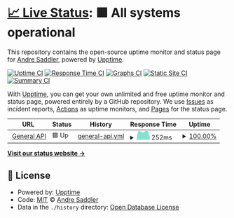 # [📈 Live Status](https://Rehkloos.github.io/api-status): <!--live status--> **🟩 All systems operational**

This repository contains the open-source uptime monitor and status page for [Andre Saddler](rehkloos.com), powered by [Upptime](https://github.com/upptime/upptime).

[![Uptime CI](https://github.com/Rehkloos/api-status/workflows/Uptime%20CI/badge.svg)](https://github.com/Rehkloos/api-status/actions?query=workflow%3A%22Uptime+CI%22)
[![Response Time CI](https://github.com/Rehkloos/api-status/workflows/Response%20Time%20CI/badge.svg)](https://github.com/Rehkloos/api-status/actions?query=workflow%3A%22Response+Time+CI%22)
[![Graphs CI](https://github.com/Rehkloos/api-status/workflows/Graphs%20CI/badge.svg)](https://github.com/Rehkloos/api-status/actions?query=workflow%3A%22Graphs+CI%22)
[![Static Site CI](https://github.com/Rehkloos/api-status/workflows/Static%20Site%20CI/badge.svg)](https://github.com/Rehkloos/api-status/actions?query=workflow%3A%22Static+Site+CI%22)
[![Summary CI](https://github.com/Rehkloos/api-status/workflows/Summary%20CI/badge.svg)](https://github.com/Rehkloos/api-status/actions?query=workflow%3A%22Summary+CI%22)

With [Upptime](https://upptime.js.org), you can get your own unlimited and free uptime monitor and status page, powered entirely by a GitHub repository. We use [Issues](https://github.com/Rehkloos/api-status/issues) as incident reports, [Actions](https://github.com/Rehkloos/api-status/actions) as uptime monitors, and [Pages](https://Rehkloos.github.io/api-status) for the status page.

<!--start: status pages-->
<!-- This summary is generated by Upptime (https://github.com/upptime/upptime) -->
<!-- Do not edit this manually, your changes will be overwritten -->
<!-- prettier-ignore -->
| URL | Status | History | Response Time | Uptime |
| --- | ------ | ------- | ------------- | ------ |
| <img alt="" src="https://favicons.githubusercontent.com/api.axsddlr.xyz" height="13"> [General API](https://api.axsddlr.xyz/) | 🟩 Up | [general-api.yml](https://github.com/axsddlr/api-status/commits/HEAD/history/general-api.yml) | <details><summary><img alt="Response time graph" src="./graphs/general-api/response-time-week.png" height="20"> 252ms</summary><br><a href="https://status.axsddlr.xyz/history/general-api"><img alt="Response time 284" src="https://img.shields.io/endpoint?url=https%3A%2F%2Fraw.githubusercontent.com%2Faxsddlr%2Fapi-status%2FHEAD%2Fapi%2Fgeneral-api%2Fresponse-time.json"></a><br><a href="https://status.axsddlr.xyz/history/general-api"><img alt="24-hour response time 110" src="https://img.shields.io/endpoint?url=https%3A%2F%2Fraw.githubusercontent.com%2Faxsddlr%2Fapi-status%2FHEAD%2Fapi%2Fgeneral-api%2Fresponse-time-day.json"></a><br><a href="https://status.axsddlr.xyz/history/general-api"><img alt="7-day response time 252" src="https://img.shields.io/endpoint?url=https%3A%2F%2Fraw.githubusercontent.com%2Faxsddlr%2Fapi-status%2FHEAD%2Fapi%2Fgeneral-api%2Fresponse-time-week.json"></a><br><a href="https://status.axsddlr.xyz/history/general-api"><img alt="30-day response time 221" src="https://img.shields.io/endpoint?url=https%3A%2F%2Fraw.githubusercontent.com%2Faxsddlr%2Fapi-status%2FHEAD%2Fapi%2Fgeneral-api%2Fresponse-time-month.json"></a><br><a href="https://status.axsddlr.xyz/history/general-api"><img alt="1-year response time 284" src="https://img.shields.io/endpoint?url=https%3A%2F%2Fraw.githubusercontent.com%2Faxsddlr%2Fapi-status%2FHEAD%2Fapi%2Fgeneral-api%2Fresponse-time-year.json"></a></details> | <details><summary><a href="https://status.axsddlr.xyz/history/general-api">100.00%</a></summary><a href="https://status.axsddlr.xyz/history/general-api"><img alt="All-time uptime 99.12%" src="https://img.shields.io/endpoint?url=https%3A%2F%2Fraw.githubusercontent.com%2Faxsddlr%2Fapi-status%2FHEAD%2Fapi%2Fgeneral-api%2Fuptime.json"></a><br><a href="https://status.axsddlr.xyz/history/general-api"><img alt="24-hour uptime 100.00%" src="https://img.shields.io/endpoint?url=https%3A%2F%2Fraw.githubusercontent.com%2Faxsddlr%2Fapi-status%2FHEAD%2Fapi%2Fgeneral-api%2Fuptime-day.json"></a><br><a href="https://status.axsddlr.xyz/history/general-api"><img alt="7-day uptime 100.00%" src="https://img.shields.io/endpoint?url=https%3A%2F%2Fraw.githubusercontent.com%2Faxsddlr%2Fapi-status%2FHEAD%2Fapi%2Fgeneral-api%2Fuptime-week.json"></a><br><a href="https://status.axsddlr.xyz/history/general-api"><img alt="30-day uptime 100.00%" src="https://img.shields.io/endpoint?url=https%3A%2F%2Fraw.githubusercontent.com%2Faxsddlr%2Fapi-status%2FHEAD%2Fapi%2Fgeneral-api%2Fuptime-month.json"></a><br><a href="https://status.axsddlr.xyz/history/general-api"><img alt="1-year uptime 99.12%" src="https://img.shields.io/endpoint?url=https%3A%2F%2Fraw.githubusercontent.com%2Faxsddlr%2Fapi-status%2FHEAD%2Fapi%2Fgeneral-api%2Fuptime-year.json"></a></details>

<!--end: status pages-->

[**Visit our status website →**](https://Rehkloos.github.io/api-status)

## 📄 License

- Powered by: [Upptime](https://github.com/upptime/upptime)
- Code: [MIT](./LICENSE) © [Andre Saddler](rehkloos.com)
- Data in the `./history` directory: [Open Database License](https://opendatacommons.org/licenses/odbl/1-0/)
